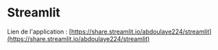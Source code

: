 # Streamlit

Lien de l'application : [https://share.streamlit.io/abdoulaye224/streamlit](https://share.streamlit.io/abdoulaye224/streamlit)
